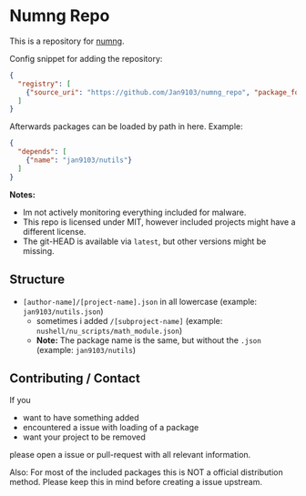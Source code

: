 # Numng Repo

This is a repository for [numng](https://github.com/Jan9103/numng).

Config snippet for adding the repository:

```json
{
  "registry": [
    {"source_uri": "https://github.com/Jan9103/numng_repo", "package_format": "numng"}
  ]
}
```

Afterwards packages can be loaded by path in here. Example:

```json
{
  "depends": [
    {"name": "jan9103/nutils"}
  ]
}
```

**Notes:**
* Im not actively monitoring everything included for malware.
* This repo is licensed under MIT, however included projects might have a different license.
* The git-HEAD is available via `latest`, but other versions might be missing.


## Structure

* `[author-name]/[project-name].json` in all lowercase (example: `jan9103/nutils.json`)
  * sometimes i added `/[subproject-name]` (example: `nushell/nu_scripts/math_module.json`)
  * **Note:** The package name is the same, but without the `.json` (example: `jan9103/nutils`)


## Contributing / Contact

If you

* want to have something added
* encountered a issue with loading of a package
* want your project to be removed

please open a issue or pull-request with all relevant information.

Also: For most of the included packages this is NOT a official distribution method.
Please keep this in mind before creating a issue upstream.
